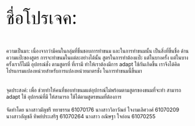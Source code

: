 <!DOCTYPE html>
<html>
<head>
</head>
<body>
<font size="150">ชื่อโปรเจค: </font>
<br>
<br>
<br>
<br>
ความเป็นมา:
เนื่องจากว่ามีคนในกลุ่มที่ชื่นชอบการทำขนม และในการทำขนมนั้น เป็นสิ่งที่ขึ้นชื่อ ด้านความแป๊ะของสูตร
การจะทำขนมในแต่ละอย่างได้นั้น สูตรในการทำต้องแป๊ะ แต่ในบางครั้ง แต่ในบางครั้งเราก็ไม่มี อุปกรณ์ชั่ง
ตามสูตรที่ ที่เรามี ทำให้เราต้องมีการ adapt ใช้กันเกิดขึ้น เราจึงได้คิดโปรแกรมแปลงหน่วยสำหรับการแปลงหน่วยมาตรชั่ง
ในการทำขนมนี้ขึ้นมา
<br>
<br>
<br>
จุดประสงค์:
เพื่อ ช่วยทำให้คนที่ชอบทำขนมแต่อุปกรณ์ไม่พร้อมตามสูตรของขนมที่จะทำ สามารถ adapt ใช้ อุปกรณ์ที่มี ให้สามารถ
ใช้ได้ตามสูตรขนมที่ต้องการ
<br>
<br>
จัดทำโดย 
นางสาวมัญชรี ทยาธรรม 61070176 
นางสาววิลาวัณย์ ใจงามเลิศวงศ์ 61070209
นางสาวอัญชลี ทิพย์ประเสริฐ 61070264
นางสาว อณิษฐา ใจอ่อน 61070255
</body>
</html>
